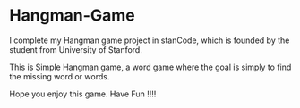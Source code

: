 # Hangman-Game
I complete my Hangman game project in stanCode, which is founded by the student from University of Stanford.

This is Simple Hangman game, a word game where the goal is simply to find the missing word or words.

Hope you enjoy this game. Have Fun !!!!

